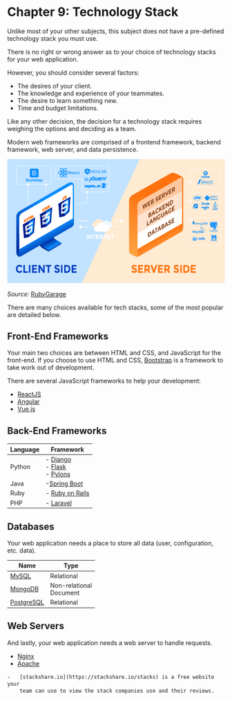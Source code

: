 # Chapter 9: Technology Stack

Unlike most of your other subjects, this subject does not have a
pre-defined technology stack you must use.

There is no right or wrong answer as to your choice of technology stacks
for your web application.

However, you should consider several factors:

- The desires of your client.
- The knowledge and experience of your teammates.
- The desire to learn something new.
- Time and budget limitations.

Like any other decision, the decision for a technology stack requires
weighing the options and deciding as a team.

Modern web frameworks are comprised of a frontend framework, backend
framework, web server, and data persistence.

![](resources/stack.png)

*Source:*
[RubyGarage](https://rubygarage.org/blog/technology-stack-for-web-development)

There are many choices available for tech stacks, some of the most
popular are detailed below.

## Front-End Frameworks

Your main two choices are between HTML and CSS, and JavaScript for the
front-end. If you choose to use HTML and CSS,
[Bootstrap](https://getbootstrap.com/docs/5.0/getting-started/introduction/)
is a framework to take work out of development.

There are several JavaScript frameworks to help your development:

- [ReactJS](https://reactjs.org/)
- [Angular](https://angularjs.org/)
- [Vue.js](https://vuejs.org/)

## Back-End Frameworks

| Language | Framework                                                                                                                                        |
|----------|--------------------------------------------------------------------------------------------------------------------------------------------------|
| Python   | - [Django](https://www.djangoproject.com/)<br/>- [Flask](https://flask.palletsprojects.com/en/2.0.x/)<br/>- [Pylons](https://pylonsproject.org/) |
| Java     | -[Spring Boot](https://spring.io/projects/spring-boot)                                                                                           |
| Ruby     | - [Ruby on Rails](https://rubyonrails.org/)                                                                                                      |
| PHP      | - [Laravel](https://laravel.com/)                                                                                                                |

## Databases

Your web application needs a place to store all data (user,
configuration, etc. data).

| Name                                      | Type                        |
|-------------------------------------------|-----------------------------|
| [MySQL](https://www.mysql.com/)           | Relational                  |
| [MongoDB](https://www.mongodb.com/)       | Non-relational<br/>Document |
| [PostgreSQL](https://www.postgresql.org/) | Relational                  |

## Web Servers

And lastly, your web application needs a web server to handle requests.

-   [Nginx](https://www.nginx.com/)
-   [Apache](https://www.apache.org/)

```{admonition} Extra Resources
-   [stackshare.io](https://stackshare.io/stacks) is a free website your
    team can use to view the stack companies use and their reviews.
```
